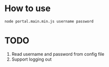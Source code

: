 How to use
======================

```
node portal.main.min.js username password
```

TODO
======================
1. Read username and password from config file
3. Support logging out
